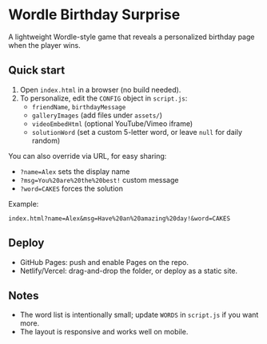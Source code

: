 # Wordle Birthday Surprise

A lightweight Wordle-style game that reveals a personalized birthday page when the player wins.

## Quick start

1. Open `index.html` in a browser (no build needed).
2. To personalize, edit the `CONFIG` object in `script.js`:
   - `friendName`, `birthdayMessage`
   - `galleryImages` (add files under `assets/`)
   - `videoEmbedHtml` (optional YouTube/Vimeo iframe)
   - `solutionWord` (set a custom 5-letter word, or leave `null` for daily random)

You can also override via URL, for easy sharing:

- `?name=Alex` sets the display name
- `?msg=You%20are%20the%20best!` custom message
- `?word=CAKES` forces the solution

Example:

```
index.html?name=Alex&msg=Have%20an%20amazing%20day!&word=CAKES
```

## Deploy

- GitHub Pages: push and enable Pages on the repo.
- Netlify/Vercel: drag-and-drop the folder, or deploy as a static site.

## Notes

- The word list is intentionally small; update `WORDS` in `script.js` if you want more.
- The layout is responsive and works well on mobile.

